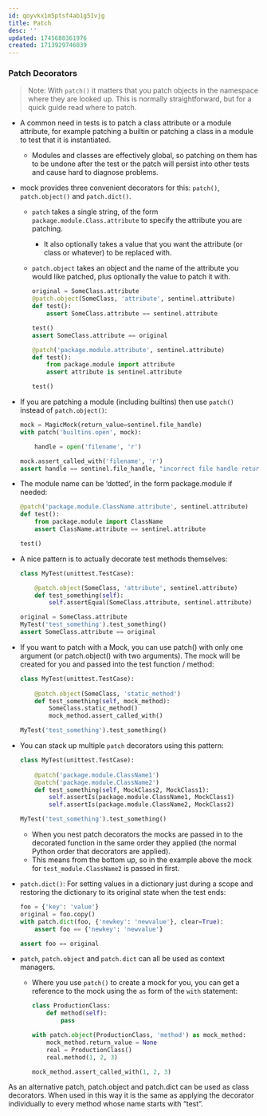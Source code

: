 ```yaml
---
id: qoyvkx1m5ptsf4ab1g51vjg
title: Patch
desc: ''
updated: 1745688361976
created: 1713929746039
---
```


### Patch Decorators
>
> Note:   With `patch()` it matters that you patch objects in the namespace where they are looked up. This is normally straightforward, but for a quick guide read where to patch.

- A common need in tests is to patch a class attribute or a module attribute, for example patching a builtin or patching a class in a module to test that it is instantiated.
  - Modules and classes are effectively global, so patching on them has to be undone after the test or the patch will persist into other tests and cause hard to diagnose problems.

- mock provides three convenient decorators for this: `patch()`, `patch.object()` and `patch.dict()`.
  - `patch` takes a single string, of the form `package.module.Class.attribute` to specify the attribute you are patching.
    - It also optionally takes a value that you want the attribute (or class or whatever) to be replaced with.
  - `patch.object` takes an object and the name of the attribute you would like patched, plus optionally the value to patch it with.

    ``` py
    original = SomeClass.attribute
    @patch.object(SomeClass, 'attribute', sentinel.attribute)
    def test():
        assert SomeClass.attribute == sentinel.attribute

    test()
    assert SomeClass.attribute == original

    @patch('package.module.attribute', sentinel.attribute)
    def test():
        from package.module import attribute
        assert attribute is sentinel.attribute

    test()
    ```

- If you are patching a module (including builtins) then use `patch()` instead of `patch.object()`:

    ``` py
    mock = MagicMock(return_value=sentinel.file_handle)
    with patch('builtins.open', mock):

        handle = open('filename', 'r')

    mock.assert_called_with('filename', 'r')
    assert handle == sentinel.file_handle, "incorrect file handle returned"
    ```

- The module name can be ‘dotted’, in the form package.module if needed:

    ``` py
    @patch('package.module.ClassName.attribute', sentinel.attribute)
    def test():
        from package.module import ClassName
        assert ClassName.attribute == sentinel.attribute

    test()
    ```

- A nice pattern is to actually decorate test methods themselves:

    ``` py
    class MyTest(unittest.TestCase):

        @patch.object(SomeClass, 'attribute', sentinel.attribute)
        def test_something(self):
            self.assertEqual(SomeClass.attribute, sentinel.attribute)

    original = SomeClass.attribute
    MyTest('test_something').test_something()
    assert SomeClass.attribute == original
    ```

- If you want to patch with a Mock, you can use patch() with only one argument (or patch.object() with two arguments). The mock will be created for you and passed into the test function / method:

    ``` py
    class MyTest(unittest.TestCase):
        
        @patch.object(SomeClass, 'static_method')
        def test_something(self, mock_method):
            SomeClass.static_method()
            mock_method.assert_called_with()

    MyTest('test_something').test_something()
    ```

- You can stack up multiple `patch` decorators using this pattern:

    ``` py
    class MyTest(unittest.TestCase):
        
        @patch('package.module.ClassName1')
        @patch('package.module.ClassName2')
        def test_something(self, MockClass2, MockClass1):
            self.assertIs(package.module.ClassName1, MockClass1)
            self.assertIs(package.module.ClassName2, MockClass2)

    MyTest('test_something').test_something()
    ```

  - When you nest patch decorators the mocks are passed in to the decorated function in the same order they applied (the normal Python order that decorators are applied).
  - This means from the bottom up, so in the example above the mock for `test_module.ClassName2` is passed in first.

- `patch.dict()`: For setting values in a dictionary just during a scope and restoring the dictionary to its original state when the test ends:

    ``` py
    foo = {'key': 'value'}
    original = foo.copy()
    with patch.dict(foo, {'newkey': 'newvalue'}, clear=True):
        assert foo == {'newkey': 'newvalue'}

    assert foo == original
    ```

- `patch`, `patch.object` and `patch.dict` can all be used as context managers.
  - Where you use `patch()` to create a mock for you, you can get a reference to the mock using the `as` form of the `with` statement:

    ``` py
    class ProductionClass:
        def method(self):
            pass

    with patch.object(ProductionClass, 'method') as mock_method:
        mock_method.return_value = None
        real = ProductionClass()
        real.method(1, 2, 3)

    mock_method.assert_called_with(1, 2, 3)
    ```

As an alternative patch, patch.object and patch.dict can be used as class decorators. When used in this way it is the same as applying the decorator individually to every method whose name starts with “test”.
